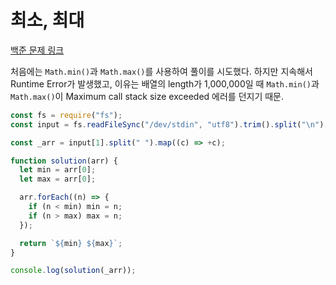 # 최소, 최대

[백준 문제 링크](https://www.acmicpc.net/problem/10818)

처음에는 `Math.min()`과 `Math.max()`를 사용하여 풀이를 시도했다. 하지만 지속해서 Runtime Error가 발생했고, 이유는 배열의 length가 1,000,000일 때 `Math.min()`과 `Math.max()`이 Maximum call stack size exceeded 에러를 던지기 때문.

```javascript
const fs = require("fs");
const input = fs.readFileSync("/dev/stdin", "utf8").trim().split("\n");

const _arr = input[1].split(" ").map((c) => +c);

function solution(arr) {
  let min = arr[0];
  let max = arr[0];

  arr.forEach((n) => {
    if (n < min) min = n;
    if (n > max) max = n;
  });

  return `${min} ${max}`;
}

console.log(solution(_arr));
```
